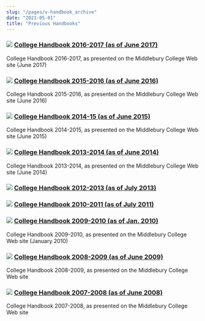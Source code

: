 ```yaml
---
slug: "/pages/v-handbook_archive"
date: "2021-05-01"
title: "Previous Handbooks"
---
```


### ![](http://www.middlebury.edu/modules/file/icons/application-pdf.png) [College Handbook 2016-2017 (as of June 2017)](http://www.middlebury.edu/system/files/media/collegehandbookmiddlebury2016_2017.pdf)

College Handbook 2016-2017, as presented on the Middlebury College Web site (June 2017)

### ![](http://www.middlebury.edu/modules/file/icons/application-pdf.png) [College Handbook 2015-2016 (as of June 2016)](http://www.middlebury.edu/system/files/collegehandbookmiddlebury2015_2016.pdf)

College Handbook 2015-2016, as presented on the Middlebury College Web site (June 2016)

### ![](http://www.middlebury.edu/modules/file/icons/application-pdf.png) [College Handbook 2014-15 (as of June 2015)](http://www.middlebury.edu/system/files/media/College%20Handbook%20%7C%20Middlebury.pdf)

College Handbook 2014-2015, as presented on the Middlebury College Web site (June 2015)

### ![](http://www.middlebury.edu/modules/file/icons/application-pdf.png) [College Handbook 2013-2014 (as of June 2014)](http://www.middlebury.edu/system/files/media/collegehandbook2013-14.pdf)

College Handbook 2013-2014, as presented on the Middlebury College Web site (June 2014)

### ![](http://www.middlebury.edu/modules/file/icons/application-pdf.png) [College Handbook 2012-2013 (as of July 2013)](http://www.middlebury.edu/system/files/media/college_handbook_2012-2013.pdf)

### ![](http://www.middlebury.edu/modules/file/icons/application-pdf.png) [College Handbook 2010-2011 (as of July 2011)](http://www.middlebury.edu/system/files/media/college_handbook__middlebury.pdf)

### ![](http://www.middlebury.edu/modules/file/icons/application-pdf.png) [College Handbook 2009-2010 (as of Jan. 2010)](http://www.middlebury.edu/system/files/media/CollegeHandbook2009-10_0.pdf)

College Handbook 2009-2010, as presented on the Middlebury College Web site (January 2010)

### ![](http://www.middlebury.edu/modules/file/icons/application-pdf.png) [College Handbook 2008-2009 (as of June 2009)](http://www.middlebury.edu/system/files/media/CollegeHandbook2008-09_0.pdf)

College Handbook 2008-2009, as presented on the Middlebury College Web site

### ![](http://www.middlebury.edu/modules/file/icons/application-pdf.png) [College Handbook 2007-2008 (as of June 2008)](http://www.middlebury.edu/system/files/media/CollegeHandbook2007-2008_0.pdf)

College Handbook 2007-2008, as presented on the Middlebury College Web site
